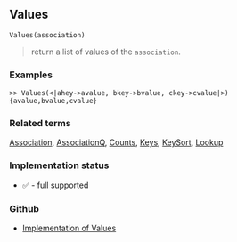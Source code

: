 ## Values

```
Values(association) 
```

> return a list of values of the `association`.
 
### Examples

```
>> Values(<|ahey->avalue, bkey->bvalue, ckey->cvalue|>)
{avalue,bvalue,cvalue}
```

### Related terms  
[Association](Association.md), [AssociationQ](AssociationQ.md), [Counts](Counts.md), [Keys](Keys.md), [KeySort](KeySort.md), [Lookup](Lookup.md)

### Implementation status

* &#x2705; - full supported

### Github

* [Implementation of Values](https://github.com/axkr/symja_android_library/blob/master/symja_android_library/matheclipse-core/src/main/java/org/matheclipse/core/builtin/AssociationFunctions.java#L1172) 
